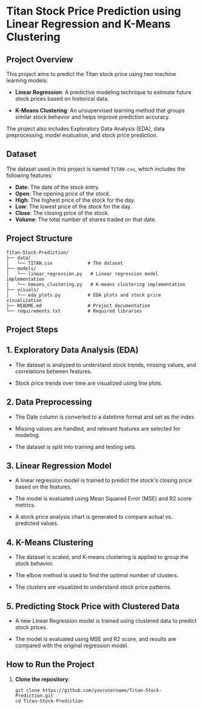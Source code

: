 # Titan Stock Price Prediction using Linear Regression and K-Means Clustering

## Project Overview

This project aims to predict the Titan stock price using two machine learning models:

- **Linear Regression**: A predictive modeling technique to estimate future stock prices based on historical data.

- **K-Means Clustering**: An unsupervised learning method that groups similar stock behavior and helps improve prediction accuracy.

The project also includes Exploratory Data Analysis (EDA), data preprocessing, model evaluation, and stock price prediction.

## Dataset

The dataset used in this project is named `TITAN.csv`, which includes the following features:
- **Date**: The date of the stock entry.
- **Open**: The opening price of the stock.
- **High**: The highest price of the stock for the day.
- **Low**: The lowest price of the stock for the day.
- **Close**: The closing price of the stock.
- **Volume**: The total number of shares traded on that date.

## Project Structure

```
Titan-Stock-Prediction/
├── data/
│   └── TITAN.csv             # The dataset
├── models/
│   └── linear_regression.py   # Linear regression model implementation
│   └── kmeans_clustering.py   # K-means clustering implementation
├── visuals/
│   └── eda_plots.py          # EDA plots and stock price visualization
├── README.md                 # Project documentation
└── requirements.txt          # Required libraries
```

## Project Steps

## 1. Exploratory Data Analysis (EDA)

- The dataset is analyzed to understand stock trends, missing values, and correlations between features.

- Stock price trends over time are visualized using line plots.

## 2. Data Preprocessing

- The Date column is converted to a datetime format and set as the index.

- Missing values are handled, and relevant features are selected for modeling.

- The dataset is split into training and testing sets.

## 3. Linear Regression Model

- A linear regression model is trained to predict the stock's closing price based on the features.

- The model is evaluated using Mean Squared Error (MSE) and R2 score metrics.

- A stock price analysis chart is generated to compare actual vs. predicted values.

## 4. K-Means Clustering

- The dataset is scaled, and K-means clustering is applied to group the stock behavior.

- The elbow method is used to find the optimal number of clusters.

- The clusters are visualized to understand stock price patterns.

## 5. Predicting Stock Price with Clustered Data

- A new Linear Regression model is trained using clustered data to predict stock prices.

- The model is evaluated using MSE and R2 score, and results are compared with the original regression model.

## How to Run the Project

1. **Clone the repository**:

   ```
   git clone https://github.com/yourusername/Titan-Stock-Prediction.git
   cd Titan-Stock-Prediction
   ```
